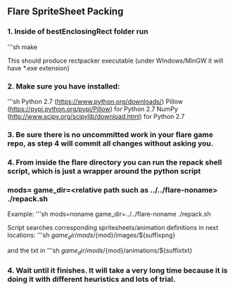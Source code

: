 ## Flare SpriteSheet Packing

### 1. Inside of bestEnclosingRect folder run
'''sh
make

This should produce rectpacker executable (under WIndows/MinGW it will have *.exe extension)

### 2. Make sure you have installed:
'''sh
Python 2.7 (https://www.python.org/downloads/)
Pillow (https://pypi.python.org/pypi/Pillow) for Python 2.7
NumPy (http://www.scipy.org/scipylib/download.html) for Python 2.7

### 3. Be sure there is no uncommitted work in your flare game repo, as step 4 will commit all changes without asking you.

### 4. From inside the flare directory you can run the repack shell script, which is just a wrapper around the python script

### mods=<the mod you want> game_dir=<relative path such as ../../flare-noname> ./repack.sh

Example:
'''sh
mods=noname game_dir=../../flare-noname ./repack.sh

Script searches corresponding spritesheets/animation definitions in next locations:
'''sh
${game_dir}/mods/${mod}/images/${suffixpng}

and the txt in
'''sh
${game_dir}/mods/${mod}/animations/${suffixtxt}

### 4. Wait until it finishes. It will take a very long time because it is doing it with different heuristics and lots of trial.

